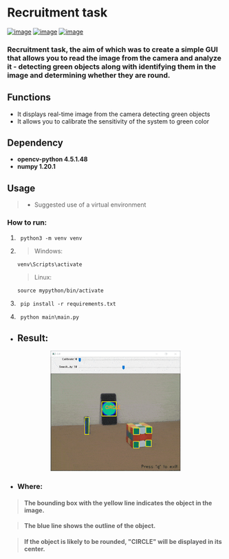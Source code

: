 # Recruitment task

[![image](https://img.shields.io/badge/python-3.7.0-blue.svg)]()
[![image](https://img.shields.io/badge/status-stable-brightgreen.svg)]()
[![image](https://img.shields.io/badge/version-1.0.0-informational)]()

### Recruitment task, the aim of which was to create a simple **GUI** that allows you to read the image from the **camera** and analyze it - detecting green objects along with identifying them in the image and determining whether they are round.

## Functions

- It displays real-time image from the camera detecting green objects
- It allows you to calibrate the sensitivity of the system to green color

## Dependency

* __opencv-python 4.5.1.48__
* __numpy 1.20.1__

## Usage

>- Suggested use of a virtual environment

### How to run:

1. ```console
    python3 -m venv venv 
    ```

2. > Windows: 
    ```console
    venv\Scripts\activate
    ```
    > Linux:
    ```console
    source mypython/bin/activate
    ```
    
3. ```console
    pip install -r requirements.txt 
    ```
    
4. ```console
    python main\main.py
    ```


- ## Result:

<p align="center"><img src="imgs\gui.gif" width="60%"></p>

- ### Where:
> #### The bounding box with the yellow line indicates the object in the image.

> #### The blue line shows the outline of the object.

> #### If the object is likely to be rounded, "CIRCLE" will be displayed in its center.


